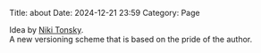 Title: about
Date: 2024-12-21 23:59
Category: Page

Idea by [Niki Tonsky](https://mastodon.online/@nikitonsky/113691789641950263).  
A new versioning scheme that is based on the pride of the author.  
